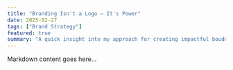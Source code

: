 ```yaml
---
title: "Branding Isn't a Logo — It's Power"
date: 2025-02-27
tags: ["Brand Strategy"]
featured: true
summary: "A quick insight into my approach for creating impactful boudoir photos."
---
```


Markdown content goes here...